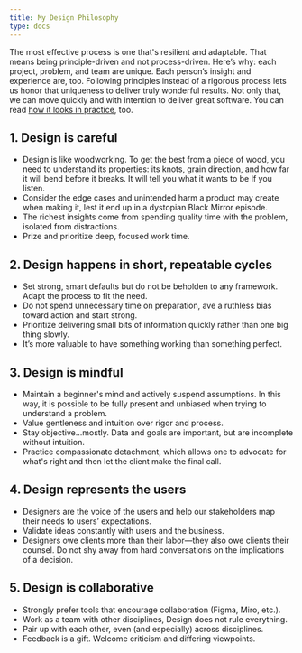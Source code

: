```yaml
---
title: My Design Philosophy
type: docs
---
```

<!-- # My Design Philosophy -->

The most effective process is one that's resilient and adaptable. That means being principle-driven and not process-driven. Here’s why: each project, problem, and team are unique. Each person’s insight and experience are, too. Following principles instead of a rigorous process lets us honor that uniqueness to deliver truly wonderful results. Not only that, we can move quickly and with intention to deliver great software. You can read [how it looks in practice](/design-process), too.

## **1. Design is careful**

- Design is like woodworking. To get the best from a piece of wood, you need to understand its properties: its knots, grain direction, and how far it will bend before it breaks. It will tell you what it wants to be If you listen.
- Consider the edge cases and unintended harm a product may create when making it, lest it end up in a dystopian Black Mirror episode.
- The richest insights come from spending quality time with the problem, isolated from distractions.
- Prize and prioritize deep, focused work time.

## **2. Design happens in short, repeatable cycles**

- Set strong, smart defaults but do not be beholden to any framework. Adapt the process to fit the need.
- Do not spend unnecessary time on preparation, ave a ruthless bias toward action and start strong.
- Prioritize delivering small bits of information quickly rather than one big thing slowly.
- It’s more valuable to have something working than something perfect.

## **3. Design is mindful**

- Maintain a beginner's mind and actively suspend assumptions. In this way, it is possible to be fully present and unbiased when trying to understand a problem.
- Value gentleness and intuition over rigor and process.
- Stay objective…mostly. Data and goals are important, but are incomplete without intuition.
- Practice compassionate detachment, which allows one to advocate for what's right and then let the client make the final call.

## **4. Design represents the users**

- Designers are the voice of the users and help our stakeholders map their needs to users’ expectations.
- Validate ideas constantly with users and the business.
- Designers owe clients more than their labor—they also owe clients their counsel. Do not shy away from hard conversations on the implications of a decision.

## **5. Design is collaborative**

- Strongly prefer tools that encourage collaboration (Figma, Miro, etc.).
- Work as a team with other disciplines, Design does not rule everything.
- Pair up with each other, even (and especially) across disciplines.
- Feedback is a gift. Welcome criticism and differing viewpoints.